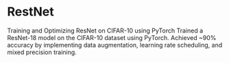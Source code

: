 # RestNet
Training and Optimizing ResNet on CIFAR-10 using PyTorch
Trained a ResNet-18 model on the CIFAR-10 dataset using PyTorch.
Achieved ~90% accuracy by implementing data augmentation, learning rate scheduling, and mixed precision training.
